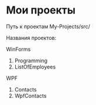 # Мои проекты
Путь к проектам
My-Projects/src/

Названия проектов:

WinForms
1. Programming
2. ListOfEmployees

WPF
1. Contacts
2. WpfContacts
